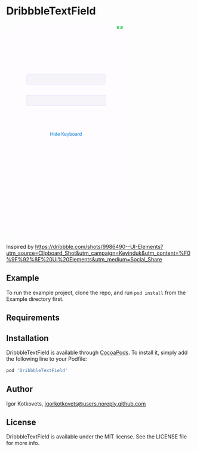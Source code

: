# DribbbleTextField

![GitHub Logo](shortoutput.gif)

Inspired by https://dribbble.com/shots/9986490--UI-Elements?utm_source=Clipboard_Shot&utm_campaign=Kevinduk&utm_content=%F0%9F%92%8E%20UI%20Elements&utm_medium=Social_Share

## Example

To run the example project, clone the repo, and run `pod install` from the Example directory first.

## Requirements

## Installation

DribbbleTextField is available through [CocoaPods](https://cocoapods.org). To install
it, simply add the following line to your Podfile:

```ruby
pod 'DribbbleTextField'
```

## Author

Igor Kotkovets, igorkotkovets@users.noreply.github.com

## License

DribbbleTextField is available under the MIT license. See the LICENSE file for more info.
